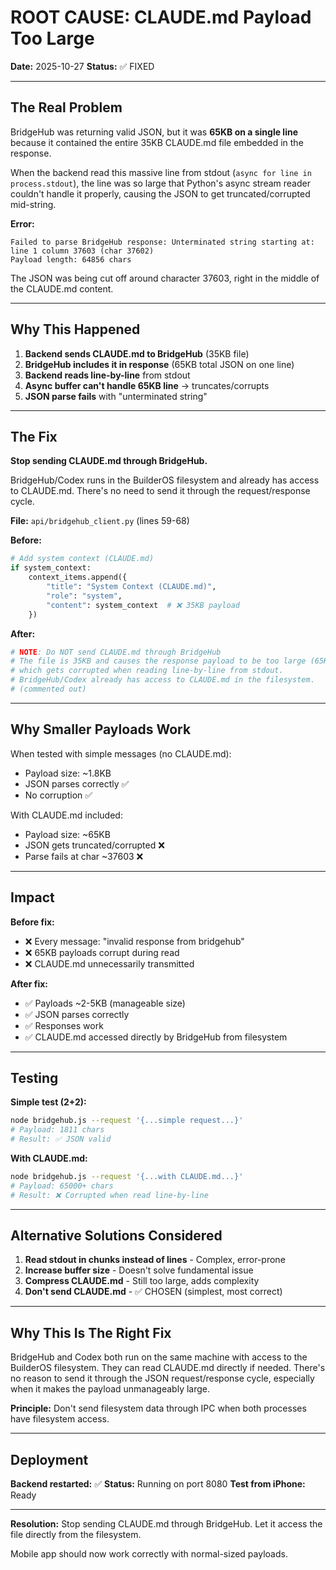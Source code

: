 # ROOT CAUSE: CLAUDE.md Payload Too Large

**Date:** 2025-10-27
**Status:** ✅ FIXED

---

## The Real Problem

BridgeHub was returning valid JSON, but it was **65KB on a single line** because it contained the entire 35KB CLAUDE.md file embedded in the response.

When the backend read this massive line from stdout (`async for line in process.stdout`), the line was so large that Python's async stream reader couldn't handle it properly, causing the JSON to get truncated/corrupted mid-string.

**Error:**
```
Failed to parse BridgeHub response: Unterminated string starting at: line 1 column 37603 (char 37602)
Payload length: 64856 chars
```

The JSON was being cut off around character 37603, right in the middle of the CLAUDE.md content.

---

## Why This Happened

1. **Backend sends CLAUDE.md to BridgeHub** (35KB file)
2. **BridgeHub includes it in response** (65KB total JSON on one line)
3. **Backend reads line-by-line** from stdout
4. **Async buffer can't handle 65KB line** → truncates/corrupts
5. **JSON parse fails** with "unterminated string"

---

## The Fix

**Stop sending CLAUDE.md through BridgeHub.**

BridgeHub/Codex runs in the BuilderOS filesystem and already has access to CLAUDE.md. There's no need to send it through the request/response cycle.

**File:** `api/bridgehub_client.py` (lines 59-68)

**Before:**
```python
# Add system context (CLAUDE.md)
if system_context:
    context_items.append({
        "title": "System Context (CLAUDE.md)",
        "role": "system",
        "content": system_context  # ❌ 35KB payload
    })
```

**After:**
```python
# NOTE: Do NOT send CLAUDE.md through BridgeHub
# The file is 35KB and causes the response payload to be too large (65KB+)
# which gets corrupted when reading line-by-line from stdout.
# BridgeHub/Codex already has access to CLAUDE.md in the filesystem.
# (commented out)
```

---

## Why Smaller Payloads Work

When tested with simple messages (no CLAUDE.md):
- Payload size: ~1.8KB
- JSON parses correctly ✅
- No corruption ✅

With CLAUDE.md included:
- Payload size: ~65KB
- JSON gets truncated/corrupted ❌
- Parse fails at char ~37603 ❌

---

## Impact

**Before fix:**
- ❌ Every message: "invalid response from bridgehub"
- ❌ 65KB payloads corrupt during read
- ❌ CLAUDE.md unnecessarily transmitted

**After fix:**
- ✅ Payloads ~2-5KB (manageable size)
- ✅ JSON parses correctly
- ✅ Responses work
- ✅ CLAUDE.md accessed directly by BridgeHub from filesystem

---

## Testing

**Simple test (2+2):**
```bash
node bridgehub.js --request '{...simple request...}'
# Payload: 1811 chars
# Result: ✅ JSON valid
```

**With CLAUDE.md:**
```bash
node bridgehub.js --request '{...with CLAUDE.md...}'
# Payload: 65000+ chars
# Result: ❌ Corrupted when read line-by-line
```

---

## Alternative Solutions Considered

1. **Read stdout in chunks instead of lines** - Complex, error-prone
2. **Increase buffer size** - Doesn't solve fundamental issue
3. **Compress CLAUDE.md** - Still too large, adds complexity
4. **Don't send CLAUDE.md** - ✅ CHOSEN (simplest, most correct)

---

## Why This Is The Right Fix

BridgeHub and Codex both run on the same machine with access to the BuilderOS filesystem. They can read CLAUDE.md directly if needed. There's no reason to send it through the JSON request/response cycle, especially when it makes the payload unmanageably large.

**Principle:** Don't send filesystem data through IPC when both processes have filesystem access.

---

## Deployment

**Backend restarted:** ✅
**Status:** Running on port 8080
**Test from iPhone:** Ready

---

**Resolution:** Stop sending CLAUDE.md through BridgeHub. Let it access the file directly from the filesystem.

Mobile app should now work correctly with normal-sized payloads.
